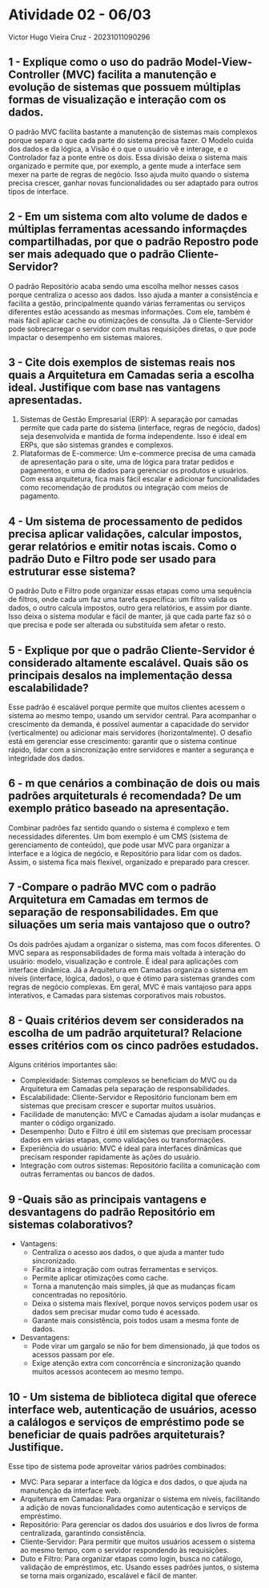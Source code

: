 # Atividade 02 - 06/03
Victor Hugo Vieira Cruz - 20231011090296

##  1 - Explique como o uso do padrão Model-View-Controller (MVC) facilita a manutenção e evolução de sistemas que possuem múltiplas formas de visualização e interação com os dados.
O padrão MVC facilita bastante a manutenção de sistemas mais complexos porque separa o que cada parte do sistema precisa fazer. O Modelo cuida dos dados e da lógica, a Visão é o que o usuário vê e interage, e o Controlador faz a ponte entre os dois. Essa divisão deixa o sistema mais organizado e permite que, por exemplo, a gente mude a interface sem mexer na parte de regras de negócio. Isso ajuda muito quando o sistema precisa crescer, ganhar novas funcionalidades ou ser adaptado para outros tipos de interface.

## 2 - Em um sistema com alto volume de dados e múltiplas ferramentas acessando informaçdes compartilhadas, por que o padrão Repostro pode ser mais adequado que o padrão Cliente-Servidor?
O padrão Repositório acaba sendo uma escolha melhor nesses casos porque centraliza o acesso aos dados. Isso ajuda a manter a consistência e facilita a gestão, principalmente quando várias ferramentas ou serviços diferentes estão acessando as mesmas informações. Com ele, também é mais fácil aplicar cache ou otimizações de consulta. Já o Cliente-Servidor pode sobrecarregar o servidor com muitas requisições diretas, o que pode impactar o desempenho em sistemas maiores.

## 3 - Cite dois exemplos de sistemas reais nos quais a Arquitetura em Camadas seria a escolha ideal. Justifique com base nas vantagens apresentadas.
1. Sistemas de Gestão Empresarial (ERP): A separação por camadas permite que cada parte do sistema (interface, regras de negócio, dados) seja desenvolvida e mantida de forma independente. Isso é ideal em ERPs, que são sistemas grandes e complexos.
2. Plataformas de E-commerce: Um e-commerce precisa de uma camada de apresentação para o site, uma de lógica para tratar pedidos e pagamentos, e uma de dados para gerenciar os produtos e usuários. Com essa arquitetura, fica mais fácil escalar e adicionar funcionalidades como recomendação de produtos ou integração com meios de pagamento.

## 4 - Um sistema de processamento de pedidos precisa aplicar validações, calcular impostos, gerar relatórios e emitir notas iscais. Como o padrão Duto e Filtro pode ser usado para estruturar esse sistema?
O padrão Duto e Filtro pode organizar essas etapas como uma sequência de filtros, onde cada um faz uma tarefa específica: um filtro valida os dados, o outro calcula impostos, outro gera relatórios, e assim por diante. Isso deixa o sistema modular e fácil de manter, já que cada parte faz só o que precisa e pode ser alterada ou substituída sem afetar o resto.

## 5 - Explique por que o padrão Cliente-Servidor é considerado altamente escalável. Quais são os principais desalos na implementação dessa escalabilidade?
Esse padrão é escalável porque permite que muitos clientes acessem o sistema ao mesmo tempo, usando um servidor central. Para acompanhar o crescimento da demanda, é possível aumentar a capacidade do servidor (verticalmente) ou adicionar mais servidores (horizontalmente). O desafio está em gerenciar esse crescimento: garantir que o sistema continue rápido, lidar com a sincronização entre servidores e manter a segurança e integridade dos dados.

## 6 - m que cenários a combinação de dois ou mais padrões arquiteturals é recomendada? De um exemplo prático baseado na apresentação.
Combinar padrões faz sentido quando o sistema é complexo e tem necessidades diferentes. Um bom exemplo é um CMS (sistema de gerenciamento de conteúdo), que pode usar MVC para organizar a interface e a lógica de negócio, e Repositório para lidar com os dados. Assim, o sistema fica mais flexível, organizado e preparado para crescer.

## 7 -Compare o padrão MVC com o padrão Arquitetura em Camadas em termos de separação de responsabilidades. Em que siluações um seria mais vantajoso que o outro?
Os dois padrões ajudam a organizar o sistema, mas com focos diferentes. O MVC separa as responsabilidades de forma mais voltada à interação do usuário: modelo, visualização e controle. É ideal para aplicações com interface dinâmica. Já a Arquitetura em Camadas organiza o sistema em níveis (interface, lógica, dados), o que é ótimo para sistemas grandes com regras de negócio complexas. Em geral, MVC é mais vantajoso para apps interativos, e Camadas para sistemas corporativos mais robustos.

## 8 - Quais critérios devem ser considerados na escolha de um padrão arquitetural? Relacione esses critérios com os cinco padrões estudados.
Alguns critérios importantes são:
- Complexidade: Sistemas complexos se beneficiam do MVC ou da Arquitetura em Camadas pela separação de responsabilidades.
- Escalabilidade: Cliente-Servidor e Repositório funcionam bem em sistemas que precisam crescer e suportar muitos usuários.
- Facilidade de manutenção: MVC e Camadas ajudam a isolar mudanças e manter o código organizado.
- Desempenho: Duto e Filtro é útil em sistemas que precisam processar dados em várias etapas, como validações ou transformações.
- Experiência do usuário: MVC é ideal para interfaces dinâmicas que precisam responder rapidamente às ações do usuário.
- Integração com outros sistemas: Repositório facilita a comunicação com outras ferramentas ou bancos de dados.


## 9 -Quais são as principais vantagens e desvantagens do padrão Repositório em sistemas colaborativos?
- Vantagens:
    - Centraliza o acesso aos dados, o que ajuda a manter tudo sincronizado.
    - Facilita a integração com outras ferramentas e serviços.
    - Permite aplicar otimizações como cache.
    - Torna a manutenção mais simples, já que as mudanças ficam concentradas no repositório.
    - Deixa o sistema mais flexível, porque novos serviços podem usar os dados sem precisar mudar como tudo é acessado.
    - Garante mais consistência, pois todos usam a mesma fonte de dados.
- Desvantagens:
    - Pode virar um gargalo se não for bem dimensionado, já que todos os acessos passam por ele.
    - Exige atenção extra com concorrência e sincronização quando muitos acessos acontecem ao mesmo tempo.

## 10 -  Um sistema de biblioteca digital que oferece interface web, autenticação de usuários, acesso a calálogos e serviços de empréstimo pode se beneficiar de quais padrões arquiteturais? Justifique.
Esse tipo de sistema pode aproveitar vários padrões combinados:
- MVC: Para separar a interface da lógica e dos dados, o que ajuda na manutenção da interface web.
- Arquitetura em Camadas: Para organizar o sistema em níveis, facilitando a adição de novas funcionalidades como autenticação e serviços de empréstimo.
- Repositório: Para gerenciar os dados dos usuários e dos livros de forma centralizada, garantindo consistência.
- Cliente-Servidor: Para permitir que muitos usuários acessem o sistema ao mesmo tempo, com o servidor respondendo às requisições.
- Duto e Filtro: Para organizar etapas como login, busca no catálogo, validação de empréstimos, etc.
Usando esses padrões juntos, o sistema se torna mais organizado, escalável e fácil de manter.